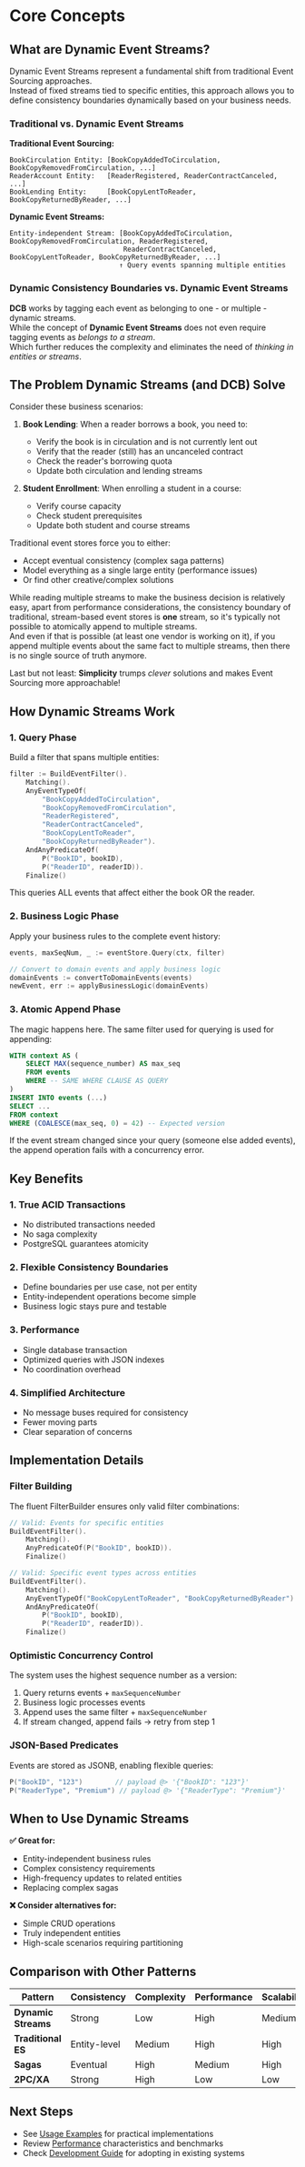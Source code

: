 # Core Concepts

## What are Dynamic Event Streams?

Dynamic Event Streams represent a fundamental shift from traditional Event Sourcing approaches.  
Instead of fixed streams tied to specific entities, this approach allows you to define consistency boundaries dynamically based on your business needs.


### Traditional vs. Dynamic Event Streams

**Traditional Event Sourcing:**
```
BookCirculation Entity: [BookCopyAddedToCirculation, BookCopyRemovedFromCirculation, ...]
ReaderAccount Entity:   [ReaderRegistered, ReaderContractCanceled, ...]
BookLending Entity:     [BookCopyLentToReader, BookCopyReturnedByReader, ...]
```

**Dynamic Event Streams:**
```
Entity-independent Stream: [BookCopyAddedToCirculation, BookCopyRemovedFromCirculation, ReaderRegistered, 
                            ReaderContractCanceled, BookCopyLentToReader, BookCopyReturnedByReader, ...]
                           ↑ Query events spanning multiple entities
```

### Dynamic Consistency Boundaries vs. Dynamic Event Streams

**DCB** works by tagging each event as belonging to one - or multiple - dynamic streams.  
While the concept of **Dynamic Event Streams** does not even require tagging events as *belongs to a stream*.  
Which further reduces the complexity and eliminates the need of *thinking in entities or streams*.

## The Problem Dynamic Streams (and DCB) Solve

Consider these business scenarios:

1. **Book Lending**: When a reader borrows a book, you need to:
   - Verify the book is in circulation and is not currently lent out
   - Verify that the reader (still) has an uncanceled contract
   - Check the reader's borrowing quota
   - Update both circulation and lending streams

2. **Student Enrollment**: When enrolling a student in a course:
   - Verify course capacity
   - Check student prerequisites
   - Update both student and course streams

Traditional event stores force you to either:
- Accept eventual consistency (complex saga patterns)
- Model everything as a single large entity (performance issues)
- Or find other creative/complex solutions

While reading multiple streams to make the business decision is relatively easy, apart from performance considerations,
the consistency boundary of traditional, stream-based event stores is **one** stream, so it's typically not possible to atomically 
append to multiple streams.  
And even if that is possible (at least one vendor is working on it), if you append multiple events about the same fact to multiple streams,
then there is no single source of truth anymore.

Last but not least: **Simplicity** trumps *clever* solutions and makes Event Sourcing more approachable!

## How Dynamic Streams Work

### 1. Query Phase
Build a filter that spans multiple entities:

```go
filter := BuildEventFilter().
    Matching().
    AnyEventTypeOf(
        "BookCopyAddedToCirculation",
        "BookCopyRemovedFromCirculation",
        "ReaderRegistered",
        "ReaderContractCanceled",
        "BookCopyLentToReader", 
        "BookCopyReturnedByReader").
    AndAnyPredicateOf(
        P("BookID", bookID),
        P("ReaderID", readerID)).
    Finalize()
```

This queries ALL events that affect either the book OR the reader.

### 2. Business Logic Phase
Apply your business rules to the complete event history:

```go
events, maxSeqNum, _ := eventStore.Query(ctx, filter)

// Convert to domain events and apply business logic
domainEvents := convertToDomainEvents(events)
newEvent, err := applyBusinessLogic(domainEvents)
```

### 3. Atomic Append Phase
The magic happens here. The same filter used for querying is used for appending:

```sql
WITH context AS (
    SELECT MAX(sequence_number) AS max_seq
    FROM events 
    WHERE -- SAME WHERE CLAUSE AS QUERY
)
INSERT INTO events (...)
SELECT ...
FROM context 
WHERE (COALESCE(max_seq, 0) = 42) -- Expected version
```

If the event stream changed since your query (someone else added events), the append operation fails with a concurrency error.

## Key Benefits

### 1. True ACID Transactions
- No distributed transactions needed
- No saga complexity
- PostgreSQL guarantees atomicity

### 2. Flexible Consistency Boundaries
- Define boundaries per use case, not per entity
- Entity-independent operations become simple
- Business logic stays pure and testable

### 3. Performance
- Single database transaction
- Optimized queries with JSON indexes
- No coordination overhead

### 4. Simplified Architecture
- No message buses required for consistency
- Fewer moving parts
- Clear separation of concerns

## Implementation Details

### Filter Building
The fluent FilterBuilder ensures only valid filter combinations:

```go
// Valid: Events for specific entities
BuildEventFilter().
    Matching().
    AnyPredicateOf(P("BookID", bookID)).
    Finalize()

// Valid: Specific event types across entities  
BuildEventFilter().
    Matching().
    AnyEventTypeOf("BookCopyLentToReader", "BookCopyReturnedByReader").
    AndAnyPredicateOf(
        P("BookID", bookID),
        P("ReaderID", readerID)).
    Finalize()
```

### Optimistic Concurrency Control
The system uses the highest sequence number as a version:

1. Query returns events + `maxSequenceNumber`
2. Business logic processes events
3. Append uses the same filter + `maxSequenceNumber` 
4. If stream changed, append fails → retry from step 1

### JSON-Based Predicates
Events are stored as JSONB, enabling flexible queries:

```go
P("BookID", "123")        // payload @> '{"BookID": "123"}'
P("ReaderType", "Premium") // payload @> '{"ReaderType": "Premium"}'
```

## When to Use Dynamic Streams

**✅ Great for:**
- Entity-independent business rules
- Complex consistency requirements
- High-frequency updates to related entities
- Replacing complex sagas

**❌ Consider alternatives for:**
- Simple CRUD operations
- Truly independent entities
- High-scale scenarios requiring partitioning

## Comparison with Other Patterns

| Pattern             | Consistency  | Complexity | Performance | Scalability |
|---------------------|--------------|------------|-------------|-------------|
| **Dynamic Streams** | Strong       | Low        | High        | Medium      |
| **Traditional ES**  | Entity-level | Medium     | High        | High        |  
| **Sagas**           | Eventual     | High       | Medium      | High        |
| **2PC/XA**          | Strong       | High       | Low         | Low         |

## Next Steps

- See [Usage Examples](./usage-examples.md) for practical implementations
- Review [Performance](./performance.md) characteristics and benchmarks
- Check [Development Guide](./development.md) for adopting in existing systems